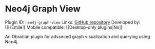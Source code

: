 # Neo4j Graph View

Plugin ID: `neo4j-graph-view`
Links: [GitHub repository](https://github.com/HEmile/obsidian-neo4j-graph-view)
Developed by: [[HEmile]]
Mobile compatible: [[Desktop-only plugins|No]]

An Obsidian plugin for advanced graph visualization and querying using Neo4j.
